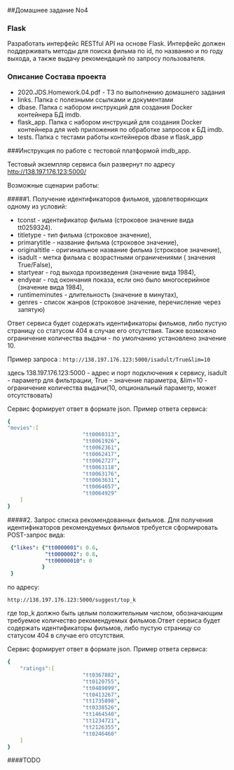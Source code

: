 

##Домашнее задание No4

### Flask

Разработать интерфейс RESTful API на основе Flask. Интерфейс должен поддерживать методы для поиска фильма по id, по названию и по году выхода, а также выдачу рекомендаций по запросу пользователя.


### Описание Состава проекта


- 2020.JDS.Homework.04.pdf - ТЗ по выполнению домашнего задания
- links. Папка с полезными ссылками и документами
- dbase. Папка с набором инструкций для создания Docker контейнера БД imdb.
- flask_app. Папка с набором инструкций для создания Docker контейнера для web приложения по обработке запросов к БД imdb.
- tests. Папка с тестами работы  контейнеров dbase и flask_app





###Инструкция по работе с тестовой платформой imdb_app.

Тестовый экземпляр сервиса был развернут по адресу http://138.197.176.123:5000/

Возможные сценарии работы:

#####1. Получение идентификаторов фильмов, удовлетворяющих одному из условий:

- tconst - идентификатор фильма (строковое значение вида tt0259324).  
- titletype - тип фильма (строковое значение),
- primarytitle - название фильма (строковое значение),
- originaltitle - оригинальное название фильма (строковое значение),
- isadult - метка фильма с возрастными ограничениями ( значения True/False),
- startyear - год выхода произведения (значение вида 1984),
- endyear - год окончания показа, если оно было многосерийное  (значение вида 1984),
- runtimeminutes - длительность (значение в минутах),
- genres - список жанров (строковое значение, перечисление через запятую)

Ответ сервиса будет содержать идентификаторы фильмов, либо пустую страницу со статусом 404 в случае его отсутствия. Также возможно ограничение  количества выдачи - по умолчанию установлено значение 10.

Пример запроса :
`http://138.197.176.123:5000/isadult/True&lim=10`

здесь 138.197.176.123:5000 - адрес и порт подключения к сервису, isadult - параметр для фильтрации,  True - значение параметра, &lim=10 - ограничение количества выдачи(10, опциональный параметр, может отсутствовать)


Сервис формирует ответ в формате json. Пример ответа сервиса:
```yaml
{
"movies":[
                        "tt0060313",
                        "tt0061926",
                        "tt0062361",
                        "tt0062417",
                        "tt0062727",
                        "tt0063118",
                        "tt0063176",
                        "tt0063631",
                        "tt0064057",
                        "tt0064929"
    ]
}
```

#####2. Запрос списка рекомендованных фильмов.
Для получения идентификаторов рекомендуемых фильмов требуется сформировать POST-запрос вида:
```yaml
 {"likes": {"tt0000001": 0.6,
            "tt0000002": 0.8,
            "tt00000010": 0
           }
 }
```
по адресу:

`http://138.197.176.123:5000/suggest/top_k`  

где top_k должно быть целым положительным числом, обозначающим требуемое количество рекомендуемых фильмов.Ответ сервиса будет содержать идентификаторы фильмов, либо пустую страницу со статусом 404 в случае его отсутствия.


Сервис формирует ответ в формате json. Пример ответа сервиса:
```yaml
{
    "ratings":[
                        "tt0367882",
                        "tt0120755",
                        "tt0489099",
                        "tt0413267",
                        "tt1735898",
                        "tt0338526",
                        "tt1464540",
                        "tt1234721",
                        "tt2126355",
                        "tt0246460"
    ]
}
```


 
####TODO





